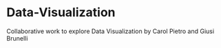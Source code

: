 # Data-Visualization
Collaborative work to explore Data Visualization
by Carol Pietro and Giusi Brunelli

